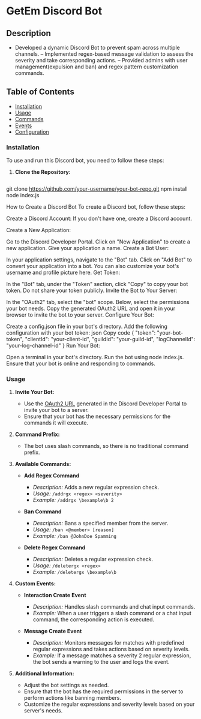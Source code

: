 # GetEm Discord Bot

## Description

- Developed a dynamic Discord Bot to prevent spam across multiple channels.
– Implemented regex-based message validation to assess the severity and take corresponding actions.
– Provided admins with user management(expulsion and ban) and regex pattern customization commands.

## Table of Contents

- [Installation](#installation)
- [Usage](#usage)
- [Commands](#commands)
- [Events](#events)
- [Configuration](#configuration)

### Installation

To use and run this Discord bot, you need to follow these steps:

1. **Clone the Repository:**
   ```bash
  git clone https://github.com/your-username/your-bot-repo.git
  npm install
  node index.js

How to Create a Discord Bot
To create a Discord bot, follow these steps:

Create a Discord Account:
If you don't have one, create a Discord account.

Create a New Application:

Go to the Discord Developer Portal.
Click on "New Application" to create a new application.
Give your application a name.
Create a Bot User:

In your application settings, navigate to the "Bot" tab.
Click on "Add Bot" to convert your application into a bot.
You can also customize your bot's username and profile picture here.
Get Token:

In the "Bot" tab, under the "Token" section, click "Copy" to copy your bot token.
Do not share your token publicly.
Invite the Bot to Your Server:

In the "OAuth2" tab, select the "bot" scope.
Below, select the permissions your bot needs.
Copy the generated OAuth2 URL and open it in your browser to invite the bot to your server.
Configure Your Bot:

Create a config.json file in your bot's directory.
Add the following configuration with your bot token:
json
Copy code
{
    "token": "your-bot-token",
    "clientId": "your-client-id",
    "guildId": "your-guild-id",
    "logChannelId": "your-log-channel-id"
}
Run Your Bot:

Open a terminal in your bot's directory.
Run the bot using node index.js.
Ensure that your bot is online and responding to commands.




### Usage

1. **Invite Your Bot:**
   - Use the [OAuth2 URL](https://discord.com/developers/applications/YOUR_APPLICATION_ID/oauth2) generated in the Discord Developer Portal to invite your bot to a server.
   - Ensure that your bot has the necessary permissions for the commands it will execute.

2. **Command Prefix:**
   - The bot uses slash commands, so there is no traditional command prefix.

3. **Available Commands:**

   - **Add Regex Command**
     - *Description:* Adds a new regular expression check.
     - *Usage:* `/addrgx <regex> <severity>`
     - *Example:* `/addrgx \bexample\b 2`

   - **Ban Command**
     - *Description:* Bans a specified member from the server.
     - *Usage:* `/ban <@member> [reason]`
     - *Example:* `/ban @JohnDoe Spamming`

   - **Delete Regex Command**
     - *Description:* Deletes a regular expression check.
     - *Usage:* `/deletergx <regex>`
     - *Example:* `/deletergx \bexample\b`

4. **Custom Events:**

   - **Interaction Create Event**
     - *Description:* Handles slash commands and chat input commands.
     - *Example:* When a user triggers a slash command or a chat input command, the corresponding action is executed.

   - **Message Create Event**
     - *Description:* Monitors messages for matches with predefined regular expressions and takes actions based on severity levels.
     - *Example:* If a message matches a severity 2 regular expression, the bot sends a warning to the user and logs the event.

5. **Additional Information:**
   - Adjust the bot settings as needed.
   - Ensure that the bot has the required permissions in the server to perform actions like banning members.
   - Customize the regular expressions and severity levels based on your server's needs.








